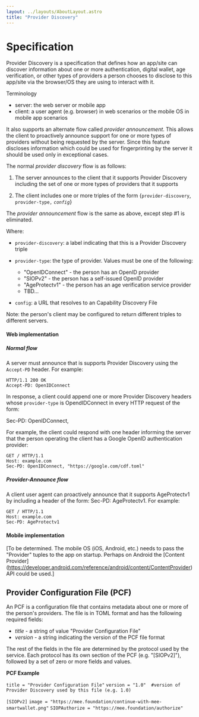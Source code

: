 ```yaml
---
layout: ../layouts/AboutLayout.astro
title: "Provider Discovery"
---
```


# Specification

Provider Discovery is a specification that defines how an app/site can discover information about one or more authentication, digital wallet, age verification, or other types of providers a person chooses to disclose to this app/site via the browser/OS they are using to interact with it. 

Terminology

- server: the web server or mobile app
- client: a user agent (e.g. browser) in web scenarios or the mobile OS in mobile app scenarios

It also supports an alternate flow called *provider announcement*. This allows the client to  proactively announce support for one or more types of providers without being requested by the server. Since this feature discloses information which could be used for fingerprinting by the server it should be used only in exceptional cases.

The normal *provider discovery* flow is as follows:

1. The server announces to the client that it supports Provider Discovery including the set of one or more types of providers that it supports

2. The client includes one or more triples of the form {`provider-discovery`, `provider-type,` *`config`*}

The *provider announcement* flow is the same as above, except step #1 is eliminated.

Where:

- `provider-discovery`: a label indicating that this is a Provider Discovery triple 
  
- `provider-type`: the type of provider. Values must be one of the following:
  - "OpenIDConnect" - the person has an OpenID provider
  - "SIOPv2" - the person has a self-issued OpenID provider 
  - "AgeProtectv1" - the person has an age verification service provider 
  - TBD...
  
- `config`: a URL that resolves to an Capability Discovery File

Note: the person's client may be configured to return different triples to different servers. 

#### Web implementation

##### Normal flow

A server must announce that is supports Provider Discovery using the `Accept-PD` header. For example:

```
HTTP/1.1 200 OK
Accept-PD: OpenIDConnect
```

In response, a client could append one or more Provider Discovery headers whose `provider-type` is OpendIDConnect in every HTTP request of the form:

Sec-PD: OpenIDConnect, <config>

For example, the client could respond with one header informing the server that the person operating the client has a Google OpenID authentication provider:

	GET / HTTP/1.1
	Host: example.com
	Sec-PD: OpenIDConnect, "https://google.com/cdf.toml"

##### Provider-Announce flow

A client user agent can proactively announce that it supports AgeProtectv1 by including a header of the form: Sec-PD: AgeProtectv1. For example:

	GET / HTTP/1.1
	Host: example.com
	Sec-PD: AgeProtectv1

#### Mobile implementation

[To be determined. The mobile OS (iOS, Android, etc.) needs to pass the "Provider" tuples to the app on startup. Perhaps on Android the [Content Provider] (https://developer.android.com/reference/android/content/ContentProvider) API could be used.]

## Provider Configuration File (PCF)

An PCF is a configuration file that contains metadata about one or more of the person's providers. The file is in TOML format and  has the following required fields:

- *title* - a string of value "Provider Configuration File"
- *version* - a string indicating the version of the PCF file format

The rest of the fields in the file are determined by the protocol used by the service. Each protocol has its own section of the PCF (e.g. "[SIOPv2]"),  followed by a set of zero or more fields and values.

**PCF Example** 

`title = "Provider Configuration File"`
`version = "1.0"  #version of Provider Discovery used by this file (e.g. 1.0)`

`[SIOPv2]`
`image = "https://mee.foundation/continue-with-mee-smartwallet.png"`
`SIOPAuthorize = "https://mee.foundation/authorize"`

